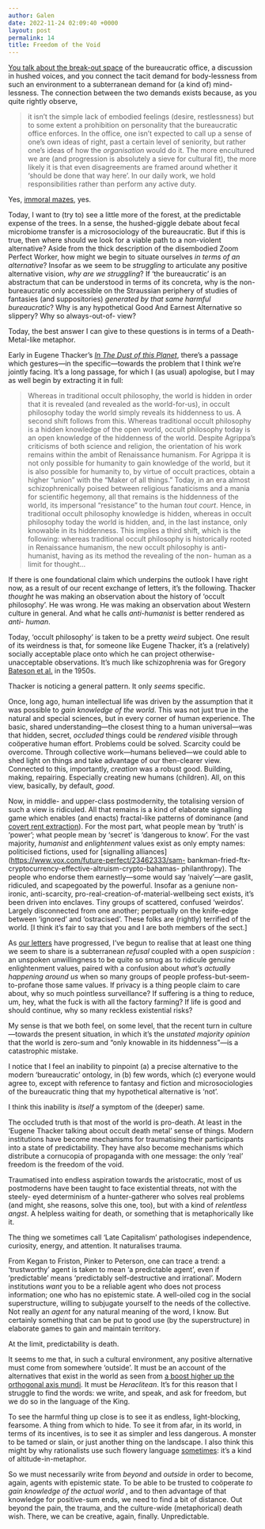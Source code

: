 ```yaml
---
author: Galen
date: 2022-11-24 02:09:40 +0000
layout: post
permalink: 14
title: Freedom of the Void
---
```



[You talk about the break-out space](https://angst.blog/13) of the
bureaucratic office, a discussion in hushed voices, and you connect the tacit
demand for body-lessness from such an environment to a subterranean demand for
(a kind of) mind-lessness. The connection between the two demands exists
because, as you quite rightly observe,

> it isn’t the simple lack of embodied feelings (desire, restlessness) but to
some extent a prohibition on personality that the bureaucratic office
enforces. In the office, one isn’t expected to call up a sense of one’s own
ideas of right, past a certain level of seniority, but rather one’s ideas of
how the _organisation_ would do it. The more encultured we are (and
progression is absolutely a sieve for cultural fit), the more likely it is
that even disagreements are framed around whether it ‘should be done that way
here’. In our daily work, we hold responsibilities rather than perform any
active duty.

Yes, [immoral mazes](https://www.lesswrong.com/s/kNANcHLNtJt5qeuSS), yes.

Today, I want to (try to) see a little more of the forest, at the predictable
expense of the trees. In a sense, the hushed-giggle debate about fecal
microbiome transfer is a microsociology of the bureaucratic. But if this is
true, then where should we look for a viable path to a non-violent
alternative? Aside from the thick description of the disembodied Zoom Perfect
Worker, how might we begin to situate ourselves _in terms of an alternative_?
Insofar as we seem to be _struggling_ to articulate any positive alternative
vision, _why are we struggling_? If ‘the bureaucratic’ is an abstractum that
can be understood in terms of its concreta, why is the non-bureaucratic only
accessible on the Straussian periphery of studies of fantasies (and
suppositories) _generated by that same harmful bureaucratic_? Why is any
hypothetical Good And Earnest Alternative so slippery? Why so always-out-of-
view?

Today, the best answer I can give to these questions is in terms of a Death-
Metal-like metaphor.

Early in Eugene Thacker’s [_In The Dust of this
Planet_](https://www.worldcat.org/isbn/9781846946769), there’s a passage which
gestures—in the specific—towards the problem that I think we’re jointly
facing. It’s a long passage, for which I (as usual) apologise, but I may as
well begin by extracting it in full:

> Whereas in traditional occult philosophy, the world is hidden in order that
it is revealed (and revealed as the world-for-us), in occult philosophy today
the world simply reveals its hiddenness to us. A second shift follows from
this. Whereas traditional occult philosophy is a hidden knowledge of the open
world, occult philosophy today is an open knowledge of the hiddenness of the
world. Despite Agrippa’s criticisms of both science and religion, the
orientation of his work remains within the ambit of Renaissance humanism. For
Agrippa it is not only possible for humanity to gain knowledge of the world,
but it is also possible for humanity to, by virtue of occult practices, obtain
a higher “union” with the “Maker of all things.” Today, in an era almost
schizophrenically poised between religious fanaticisms and a mania for
scientific hegemony, all that remains is the hiddenness of the world, its
impersonal “resistance” to the human _tout court_. Hence, in traditional
occult philosophy knowledge is hidden, whereas in occult philosophy today the
world is hidden, and, in the last instance, only knowable in its hiddenness.
This implies a third shift, which is the following: whereas traditional occult
philosophy is historically rooted in Renaissance humanism, the new occult
philosophy is anti-humanist, having as its method the revealing of the non-
human as a limit for thought…

If there is one foundational claim which underpins the outlook I have right
now, as a result of our recent exchange of letters, it’s the following.
Thacker _thought_ he was making an observation about the history of ‘occult
philosophy’. He was wrong. He was making an observation about Western culture
in general. And what he calls _anti-humanist_ is better rendered as _anti-
human_.

Today, ‘occult philosophy’ is taken to be a pretty _weird_ subject. One result
of its weirdness is that, for someone like Eugene Thacker, it’s a (relatively)
socially acceptable place onto which he can project otherwise-unacceptable
observations. It’s much like schizophrenia was for Gregory [Bateson et
al.](https://doi.org/10.1002/bs.3830010402) in the 1950s.

Thacker is noticing a general pattern. It only _seems_ specific.

Once, long ago, human intellectual life was driven by the assumption that it
was possible to _gain knowledge of the world_. This was not just true in the
natural and special sciences, but in every corner of human experience. The
basic, shared understanding—the closest thing to a human universal—was that
hidden, secret, _occluded_ things could be _rendered visible_ through
coöperative human effort. Problems could be solved. Scarcity could be
overcome. Through collective work—humans believed—we could able to shed light
on things and take advantage of our then-clearer view. Connected to this,
importantly, _creation_ was a robust good. Building, making, repairing.
Especially creating new humans (children). All, on this view, basically, by
default, _good_.

Now, in middle- and upper-class postmodernity, the totalising version of such
a view is ridiculed. All that remains is a kind of elaborate signalling game
which enables (and enacts) fractal-like patterns of dominance (and [covert
rent extraction](http://benjaminrosshoffman.com/the-debtors-revolt/)). For the
most part, what people mean by ‘truth’ is ‘power’; what people mean by
‘secret’ is ‘dangerous to know’. For the vast majority, _humanist_ and
_enlightenment_ values exist as only empty names: politicised fictions, used
for [signalling alliances](https://www.vox.com/future-perfect/23462333/sam-
bankman-fried-ftx-cryptocurrency-effective-altruism-crypto-bahamas-
philanthropy). The people who endorse them earnestly—some would say
‘naively’—are gaslit, ridiculed, and scapegoated by the powerful. Insofar as a
geniune non-ironic, anti-scarcity, pro-real-creation-of-material-wellbeing
sect exists, it’s been driven into enclaves. Tiny groups of scattered,
confused ‘weirdos’. Largely disconnected from one another; perpetually on the
knife-edge between ‘ignored’ and ‘ostracised’. These folks are (rightly)
terrified of the world. [I think it’s fair to say that you and I are both
members of the sect.]

As [our letters](https://angst.blog/archives) have progressed, I’ve begun to
realise that at least one thing we seem to share is a subterranean _refusal_
coupled with a open _suspicion_ : an unspoken unwillingness to be quite so
smug as to ridicule genuine enlightenment values, paired with a confusion
about _what’s actually happening around us_ when so many groups of people
profess-but-seem-to-profane those same values. If privacy is a thing people
claim to care about, why so much pointless surveillance? If suffering is a
thing to reduce, um, hey, what the fuck is with all the factory farming? If
life is good and should continue, why so many reckless existential risks?

My sense is that we both feel, on some level, that the recent turn in
culture—towards the present situation, in which it’s the _unstated majority
opinion_ that the world is zero-sum and “only knowable in its hiddenness”—is a
catastrophic mistake.

I notice that I feel an inability to pinpoint (a) a precise alternative to the
modern ‘bureaucratic’ ontology, in (b) few words, which (c) everyone would
agree to, except with reference to fantasy and fiction and microsociologies of
the bureaucratic thing that my hypothetical alternative is ‘not’.

I think this inability is _itself_ a symptom of the (deeper) same.

The occluded truth is that most of the world is pro-death. At least in the
‘Eugene Thacker talking about occult death metal’ sense of things. Modern
institutions have become mechanisms for traumatising their participants into a
state of predictability. They have also become mechanisms which distribute a
cornucopia of propaganda with one message: the only ‘real’ freedom is the
freedom of the void.

Traumatised into endless aspiration towards the aristocratic, most of us
postmoderns have been taught to face existential threats, not with the steely-
eyed determinism of a hunter-gatherer who solves real problems (and might, she
reasons, solve this one, too), but with a kind of _relentless angst_. A
helpless waiting for death, or something that is metaphorically like it.

The thing we sometimes call ‘Late Capitalism’ pathologises independence,
curiosity, energy, and attention. It naturalises trauma.

From Kegan to Friston, Pinker to Peterson, one can trace a trend: a
‘trustworthy’ agent is taken to mean ‘a predictable agent’, even if
‘predictable’ means ‘predictably self-destructive and irrational’. Modern
institutions _want_ you to be a reliable agent who does not process
information; one who has no epistemic state. A well-oiled cog in the social
superstructure, willing to subjugate yourself to the needs of the collective.
Not really an _agent_ for any natural meaning of the word, I know. But
certainly something that can be put to good use (by the superstructure) in
elaborate games to gain and maintain territory.

At the limit, predictability is death.

It seems to me that, in such a cultural environment, any positive alternative
must come from somewhere ‘outside’. It must be an account of the alternatives
that exist in the world as seen from [a boost higher up the orthogonal axis
mundi](https://twitter.com/gnomicperfect/status/1594765895775227912). It must
be _Heraclitean_. It’s for this reason that I struggle to find the words: we
write, and speak, and ask for freedom, but we do so in the language of the
King.

To see the harmful thing up close is to see it as endless, light-blocking,
fearsome. A thing from which to hide. To see it from afar, in its world, in
terms of its incentives, is to see it as simpler and less dangerous. A monster
to be tamed or slain, or just another thing on the landscape. I also think
this might by why rationalists use such flowery language
[sometimes](https://slatestarcodex.com/2014/07/30/meditations-on-moloch/):
it’s a kind of altitude-in-metaphor.

So we must necessarily write from _beyond_ and _outside_ in order to become,
again, agents with epistemic state. To be able to be trusted to coöperate _to
gain knowledge of the actual world_ , and to then advantage of that knowledge
for positive-sum ends, we need to find a bit of distance. Out beyond the pain,
the trauma, and the culture-wide (metaphorical) death wish. There, we can be
creative, again, finally. Unpredictable.
